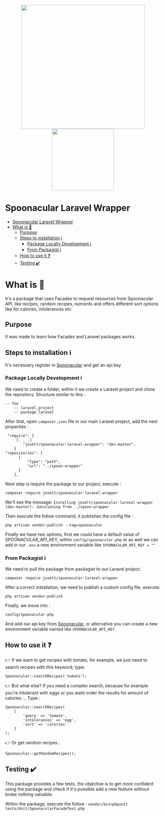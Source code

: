 <p align="center">
    <a href="https://laravel.com" target="_blank">
        <img src="https://raw.githubusercontent.com/laravel/art/master/logo-lockup/5%20SVG/2%20CMYK/1%20Full%20Color/laravel-logolockup-cmyk-red.svg" width="400">
    </a>
    <a href="https://spoonacular.com/food-api" target="_blank">
        <img src="https://spoonacular.com/images/spoonacular-logo-b.svg" width="200">
     </a>
</p>

# Spoonacular Laravel Wrapper 
- [Spoonacular Laravel Wrapper](#spoonacular-laravel-wrapper)
- [What is :memo:](#what-is-memo)
  - [Purpose](#purpose)
  - [Steps to installation :information_source:](#steps-to-installation-information_source)
    - [Package Locally Development :information_source:](#package-locally-development-information_source)
    - [From Packagist :information_source:](#from-packagist-information_source)
  - [How to use it :question:](#how-to-use-it-question)
  - [Testing :heavy_check_mark:](#testing-heavy_check_mark)

# What is :memo:
It's a package that uses Facades to request resources from Spoonacular API, like recipes, random recipes, nutrients and offers different sort options like for calories, intolerances etc.

## Purpose
It was made to learn how Facades and Laravel packages works. 

## Steps to installation :information_source:
It's necessary register in [Spoonacular](https://spoonacular.com/) and get an api key.

### Package Locally Development :information_source:

We need to create a folder, within it we create a Laravel project and clone the repository. Structure similar to this : 

```
-- foo
    -- laravel_project
    -- package_laravel
```
After that, open `composer.json` file in our main Laravel project, add the next properties : 

```
 "require": {
     [. . .]
        "josmlt/spoonacular-laravel-wrapper": "dev-master",
    }
"repositories": [
      {
          "type": "path",
          "url": "../spoon-wrapper"
      }
    ],
```

Next step is require the package to our project, execute : 

```
composer require josmlt/spoonacular-laravel-wrapper
```

We'll see the message: `Installing josmlt/spoonacular-laravel-wrapper (dev-master): Junctioning from ../spoon-wrapper`

Then execute the follow command, it publishes the config file :

```
php artisan vendor:publish --tag=spoonacular
```

Finally we have two options, first we could have a default value of SPOONACULAR_API_KEY, within `config/spoonacular.php` or as well we can add in our `.env` a new environment variable like `SPOONACULAR_API_KEY = ""`
    
### From Packagist :information_source:
We need to pull the package from packagist to our Laravel project.

```
composer require josmlt/spoonacular-laravel-wrapper
```

After a correct installation, we need to publish a custom config file, execute:
```
php artisan vendor:publish
```

Finally, we move into :
```
config/spoonacular.php
```

And add our api key from [Spoonacular](https://spoonacular.com/), or alternative you can create a new environment variable named like `SPOONACULAR_API_KEY`.

## How to use it :question:
:point_right: If we want to get recipes with tomato, for example, we just need to search recipes with this keyword, type:

```
Spoonacular::searchRecipes('tomato');
```

:point_right: But what else? If you need a complex search, because for example you're intolerant with eggs or you want order the results for amount of calories ... Type :
```
Spoonacular::searchRecipes(
    [
        'query' => 'tomato',
        'intolerances' => 'egg',
        'sort' => 'calories'
    ]
);
```

:point_right: Or get random recipes :
```
Spoonacular::getRandomRecipes();
```

## Testing :heavy_check_mark:

This package provides a few tests, the objective is to get more confident using the package and check if it's possible add a new feature without broke nothing valuable.

Within the package, execute the follow : 
`vendor/bin/phpunit tests/Unit/SpoonacularFacadeTest.php`
